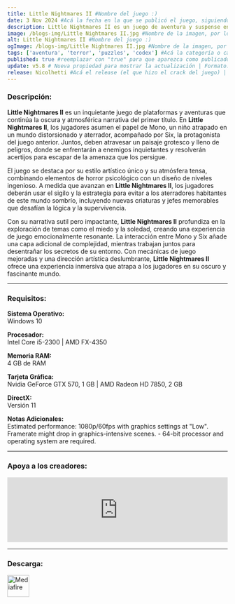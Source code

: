 ```yaml
---
title: Little Nightmares II #Nombre del juego :)
date: 3 Nov 2024 #Acá la fecha en la que se publicó el juego, siguiendo este formato: Dia "30", Mes "Oct", Año "2024" = como debe quedar: 30 Oct 2024
description: Little Nightmares II es un juego de aventura y suspense en el que eres Mono, un joven atrapado en un mundo distorsionado por una malvada transmisión. Junto a su nueva amiga Six, Mono se dispone a descubrir de dónde viene esa transmisión. #Acá una mini descripción del juego
image: /blogs-img/Little Nightmares II.jpg #Nombre de la imagen, por lo general es exactamente el mismo nombre que el juego excluyendo lo ":" (Dos puntos)
alt: Little Nightmares II #Nombre del juego :)
ogImage: /blogs-img/Little Nightmares II.jpg #Nombre de la imagen, por lo general es exactamente el mismo nombre que el juego excluyendo lo ":" (Dos puntos)
tags: ['aventura', 'terror', 'puzzles', 'codex'] #Acá la categoría o categorías del juego, si es más de una se coloca en este formato: ['categoría1', 'categoría2']
published: true #reemplazar con "true" para que aparezca como publicado
update: v5.8 # Nueva propiedad para mostrar la actualización | Formato: v1.0.0
release: Nicolhetti #Acá el release (el que hizo el crack del juego) | Formato: Nicolhetti
---
```


<!--En VSCode seleccionando una palabra, por ejemplo: "Little Nightmares II" y apretando Ctrl+F2 se seleccionan todas las palabras iguales-->

### Descripción:
**Little Nightmares II** es un inquietante juego de plataformas y aventuras que continúa la oscura y atmosférica narrativa del primer título. En **Little Nightmares II**, los jugadores asumen el papel de Mono, un niño atrapado en un mundo distorsionado y aterrador, acompañado por Six, la protagonista del juego anterior. Juntos, deben atravesar un paisaje grotesco y lleno de peligros, donde se enfrentarán a enemigos inquietantes y resolverán acertijos para escapar de la amenaza que los persigue.

El juego se destaca por su estilo artístico único y su atmósfera tensa, combinando elementos de horror psicológico con un diseño de niveles ingenioso. A medida que avanzan en **Little Nightmares II**, los jugadores deberán usar el sigilo y la estrategia para evitar a los aterradores habitantes de este mundo sombrío, incluyendo nuevas criaturas y jefes memorables que desafían la lógica y la supervivencia.

Con su narrativa sutil pero impactante, **Little Nightmares II** profundiza en la exploración de temas como el miedo y la soledad, creando una experiencia de juego emocionalmente resonante. La interacción entre Mono y Six añade una capa adicional de complejidad, mientras trabajan juntos para desentrañar los secretos de su entorno. Con mecánicas de juego mejoradas y una dirección artística deslumbrante, **Little Nightmares II** ofrece una experiencia inmersiva que atrapa a los jugadores en su oscuro y fascinante mundo.

<!--Prompt para Chat-GPT: Hazme una descripción para el juego "Little Nightmares II" y cada que menciones "Little Nightmares II" ponlo en negrita -->

---

### Requisitos:
**Sistema Operativo:**  
Windows 10

**Procesador:**  
Intel Core i5-2300 | AMD FX-4350

**Memoria RAM:**  
4 GB de RAM

**Tarjeta Gráfica:**  
Nvidia GeForce GTX 570, 1 GB | AMD Radeon HD 7850, 2 GB

**DirectX:**  
Versión 11

**Notas Adicionales:**  
Estimated performance: 1080p/60fps with graphics settings at "Low". Framerate might drop in graphics-intensive scenes. - 64-bit processor and operating system are required.

<!--Si falta o sobra un requisito se quita o se agrega manteniendo el mismo formato-->

---

### Apoya a los creadores:
<iframe src="https://store.steampowered.com/widget/860510/" frameborder="0" style="background-color: transparent; width: 100% !important; aspect-ratio: 646 / 190;"></iframe>

<!--Reemplazar los numeros (AppID) del juego (en este caso 2668510) por el numero (AppID) correspondiente con el juego a publicar-->
<!--El AppID se encuentra en la URL del Juego en Steam-->

---

### Descarga:

[<img src="https://gist.github.com/cxmeel/0dbc95191f239b631c3874f4ccf114e2/raw/download.svg" alt="Mediafire" height="50" />](https://www.mediafire.com/file/mfk88m2tkriyyrn/Little_Nightmares_II.zip/file)

<!-- # se debe reemplazar por el link de descarga-->

<!--NOMBRE-DEL-SERVICIO se debe reemplazar por el servicio donde está subido el juego-->